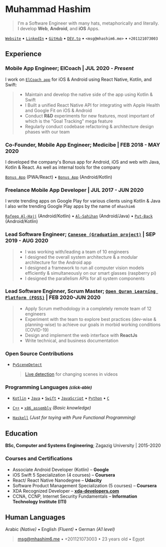 # Muhammad Hashim

> I'm a Software Engineer with many hats, metaphorically and literally. \
>  I develop **Web**, **Android**, and **iOS** Apps.

[`Website`](http://mhashim6.me) • [`LinkedIn`](https://www.linkedin.com/in/mhashim6/) • [`GitHub`](https://github.com/mhashim6) • [`DEV.to`](https://dev.to/mhashim6) • `<msg@mhashim6.me>` • `+201121073003` 

## Experience

### Mobile App Engineer; ElCoach | JUL 2020 - _Present_  
I work on [`ElCoach app`](https://elcoach.me) for iOS & Android using React Native, Kotlin, and Swift:  
> - Maintain and develop the native side of the app using Kotlin & Swift  
> - I Built a unified React Native API for integrating with Apple Health and Google Fit on iOS & Android  
> - Conduct **R&D** experiments for new features, most important of which is the "Goal Tracking" mega feature  
> - Regularly conduct codebase refactoring & architecture design phases with our team  

### Co-Founder, Mobile App Engineer; Medicibe | FEB 2018 - MAY 2020

I developed the company's Bonus app for Android, iOS and web with Java, Kotlin & React. As well as internal tools for the company

[`Bonus App`](https://bonus.medicibe.com/) (PWA/React) • [`Bonus App`](https://play.google.com/store/apps/details?id=com.medicibe.bonus) (Android/Kotlin)


### Freelance Mobile App Developer | JUL 2017 - JUN 2020

I wrote trending apps on Google Play for various clients using Kotlin & Java \
I also write trending Google Play apps by the name of `mhashim6`

[`Rafeeq Al-Hajj`](https://play.google.com/store/apps/details?id=com.kaf.hajjcompanion) (Android/Kotlin) • [`Al-Sahihan`](https://play.google.com/store/apps/details?id=mhashim6.android.thetwoauthentics) (Android/Java) • [`Put-Back`](https://play.google.com/store/apps/details?id=mhashim6.android.putback) (Android/Kotlin)


### Lead Software Engineer; [`Canesee (Graduation project)`](https://github.com/canesee-project)  | SEP 2019 - AUG 2020

> - I was working with/leading a team of 10 engineers  
> - I designed the overall system architecture & a modular architecture for the Android app  
> - I designed a framework to run all computer vision models efficiently & simultaneously on our smart glasses (raspberry pi)  
> - I designed the parallelism APIs for all system components  

  <div style="page-break-after: always;"></div>

### Lead Software Enginner, Scrum Master; [`Open Quran Learning Platform (FOSS)`](https://github.com/Open-Quran-Learning) | FEB 2020-JUN 2020

> - Apply Scrum methodology in a completely remote team of 12 engineers  
> - Experiment with the team to explore best practices (dev-wise & planning-wise) to achieve our goals in morbid working conditions (COVID-19)  
> - Design and implement the web interface with **ReactJs**  
> - Write technical, and business documentation  

### Open Source Contributions

- [`PySceneDetect`](https://pyscenedetect.readthedocs.io/en/stable/)

  > [Live detection](https://github.com/Breakthrough/PySceneDetect/pull/151) for changing scenes in videos

### Programming Languages <i style="font-size: small;">(click-able)</i>

- [`Kotlin`](https://github.com/mhashim6?tab=repositories&language=kotlin) • [`Java`](https://github.com/mhashim6?tab=repositories&language=java) • [`Swift`](https://github.com/mhashim6?tab=repositories&language=swift) • [`JavaScript`](https://github.com/mhashim6?tab=repositories&language=javascript) • [`Python`](https://github.com/mhashim6?tab=repositories&language=python) • [`C`](https://github.com/mhashim6?tab=repositories&language=c)

- [`C++`](https://github.com/mhashim6?tab=repositories&language=c%2B%2B) • [`x86_assembly`](https://github.com/mhashim6?tab=repositories&language=assembly) _(Basic knowledge)_

- [`Haskell`](https://github.com/mhashim6?tab=repositories&language=haskell) _(Just for toying with Pure Functional Programming)_

## Education

**BSc, Computer and Systems Engineering**; Zagazig University | 2015-2020

### Courses and Certifications

- Associate Android Developer (Kotlin) – **Google**
- iOS Swift 5 Specialization (4 courses) – **Coursera**
- React/ React Native Nanodegree – **Udacity**
- Software Product Management Specialization (5 courses) – **Coursera**
- XDA Recognized Developer – **[xda-developers.com](xda-developers.com)**
- CCNA, CCNP, Internet Security Fundamentals – **Information Technology Institute (ITI)**

## Human Languages

Arabic _(Native)_ • English _(Fluent)_ • German _(A1 level)_
> <msg@mhashim6.me> • +201121073003 • 23 years old • Egypt

